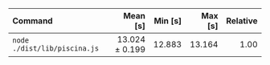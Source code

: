 | Command                      |       Mean [s] | Min [s] | Max [s] | Relative |
| :--------------------------- | -------------: | ------: | ------: | -------: |
| `node ./dist/lib/piscina.js` | 13.024 ± 0.199 |  12.883 |  13.164 |     1.00 |
